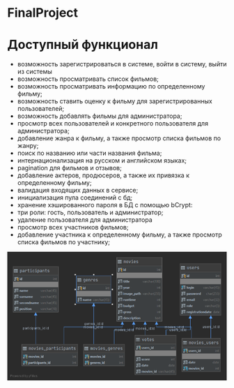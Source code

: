 # FinalProject

# Доступный функционал

- возможность зарегистрироваться в системе, войти в систему, выйти из системы
- возможность просматривать список фильмов;
- возможность просматривать информацию по определенному фильму;
- возможность ставить оценку к фильму для зарегистрированных пользователей;
- возможность добавлять фильмы для администратора;
- просмотр всех пользователей и конкретного пользователя для администратора;
- добавление жанра к фильму, а также просмотр списка фильмов по жанру;
- поиск по названию или части названия фильма;
- интернационализация на русском и английском языках;
- pagination для фильмов и отзывов;
- добавление актеров, продюсеров, а также их привязка к определенному фильму;
- валидация входящих данных в сервисе;
- инициализация пула соединений с бд;
- хранение хэшированного пароля в БД с помощью bCrypt:
- три роли: гость, пользователь и администратор;
- удаление пользователя для администратора
- просмотр всех участников фильмов;
- добавление участника к определенному фильму, а также просмотр списка фильмов по участнику;

![Image alt](https://github.com/NikitaGolik/FinalProject/raw/main/src/main/webapp/images/test_db.png)
